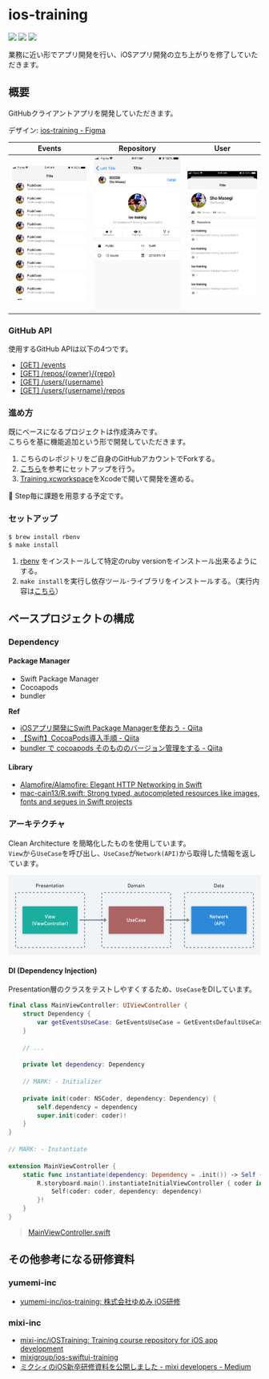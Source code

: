 # ios-training

![](https://img.shields.io/badge/Xcode-12.5%2B-blue.svg)
![](https://img.shields.io/badge/iOS-13.0%2B-blue.svg)
![](https://img.shields.io/badge/Swift-5.2.2%2B-orange.svg)

業務に近い形でアプリ開発を行い、iOSアプリ開発の立ち上がりを修了していただきます。

## 概要

GitHubクライアントアプリを開発していただきます。

デザイン: [ios-training - Figma](https://www.figma.com/file/B0Pp2PNSmTugNxQ01dKeiy/ios-training)

| Events | Repository | User |
|:---:|:---:|:---:|
|![](./Document/Image/Events.png)|![](./Document/Image/Repository.png)|![](./Document/Image/User.png)|

### GitHub API

使用するGitHub APIは以下の4つです。

- [[GET] /events](https://docs.github.com/ja/rest/reference/activity#list-public-events)
- [[GET] /repos/{owner}/{repo}](https://docs.github.com/ja/rest/reference/repos#get-a-repository)
- [[GET] /users/{username}](https://docs.github.com/ja/rest/reference/users#get-a-user)
- [[GET] /users/{username}/repos](https://docs.github.com/ja/rest/reference/repos#list-repositories-for-a-user)

### 進め方

既にベースになるプロジェクトは作成済みです。<br>
こちらを基に機能追加という形で開発していただきます。

1. こちらのレポジトリをご自身のGitHubアカウントでForkする。
2. [こちら](#セットアップ)を参考にセットアップを行う。
3. [Training.xcworkspace](./Training.xcworkspace)をXcodeで開いて開発を進める。

🚧 Step毎に課題を用意する予定です。

### セットアップ

```shell
$ brew install rbenv
$ make install
```

1. [rbenv](https://github.com/rbenv/rbenv) をインストールして特定のruby versionをインストール出来るようにする。
2. `make install`を実行し依存ツール･ライブラリをインストールする。（実行内容は[こちら](./Makefile)）


## ベースプロジェクトの構成

### Dependency

#### Package Manager

- Swift Package Manager
- Cocoapods
- bundler

**Ref**

- [iOSアプリ開発にSwift Package Managerを使おう - Qiita](https://qiita.com/hironytic/items/09a4c16857b409c17d2c)
- [【Swift】CocoaPods導入手順 - Qiita](https://qiita.com/ShinokiRyosei/items/3090290cb72434852460)
- [bundler で cocoapods そのもののバージョン管理をする - Qiita](https://qiita.com/shinkuFencer/items/821501cd0c5c460c1fea)

#### Library

- [Alamofire/Alamofire: Elegant HTTP Networking in Swift](https://github.com/Alamofire/Alamofire)
- [mac-cain13/R.swift: Strong typed, autocompleted resources like images, fonts and segues in Swift projects](https://github.com/mac-cain13/R.swift)

### アーキテクチャ

Clean Architecture を簡略化したものを使用しています。<br>
`View`から`UseCase`を呼び出し、`UseCase`が`Network(API)`から取得した情報を返しています。

![](./Document/Image/Layer.png)


#### DI (Dependency Injection)

Presentation層のクラスをテストしやすくするため、`UseCase`をDIしています。

```swift
final class MainViewController: UIViewController {
    struct Dependency {
        var getEventsUseCase: GetEventsUseCase = GetEventsDefaultUseCase()
    }
    
    // ...
    
    private let dependency: Dependency

    // MARK: - Initializer

    private init(coder: NSCoder, dependency: Dependency) {
        self.dependency = dependency
        super.init(coder: coder)!
    }
}

// MARK: - Instantiate

extension MainViewController {
    static func instantiate(dependency: Dependency = .init()) -> Self {
        R.storyboard.main().instantiateInitialViewController { coder in
            Self(coder: coder, dependency: dependency)
        }!
    }
}
```

> [MainViewController.swift](./Training/Scenes/Main/MainViewController.swift) 

## その他参考になる研修資料

### yumemi-inc

- [yumemi-inc/ios-training: 株式会社ゆめみ iOS研修](https://github.com/yumemi-inc/ios-training)

### mixi-inc

- [mixi-inc/iOSTraining: Training course repository for iOS app development](https://github.com/mixi-inc/iOSTraining)
- [mixigroup/ios-swiftui-training](https://github.com/mixigroup/ios-swiftui-training)
- [ミクシィのiOS新卒研修資料を公開しました - mixi developers - Medium](https://medium.com/mixi-developers/2021-ios-mixi-training-d981b62e680f)